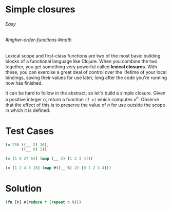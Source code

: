 # Simple closures

###### Easy
###### #higher-order-functions #math

Lexical scope and first-class functions are two of the most basic building blocks of a functional language like Clojure. When you combine the two together, you get something very powerful called **lexical closures**. With these, you can exercise a great deal of control over the lifetime of your local bindings, saving their values for use later, long after the code you're running now has finished.

It can be hard to follow in the abstract, so let's build a simple closure. Given a positive integer _n_, return a function `(f x)` which computes _x<sup>n</sup>_. Observe that the effect of this is to preserve the value of _n_ for use outside the scope in which it is defined.

# Test Cases
```clojure
(= 256 ((__ 2) 16),
       ((__ 8) 2))
```
```clojure
(= [1 8 27 64] (map (__ 3) [1 2 3 4]))
```
```clojure
(= [1 2 4 8 16] (map #((__ %) 2) [0 1 2 3 4]))
```

# Solution
```clojure
(fn [n] #(reduce * (repeat n %)))
```

